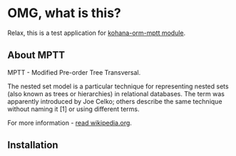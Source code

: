 # OMG, what is this?

Relax, this is a test application for [kohana-orm-mptt module](https://github.com/Leemo/kohana-orm-mptt).

## About MPTT

MPTT - Modified Pre-order Tree Transversal.

The nested set model is a particular technique for representing nested sets
(also known as trees or hierarchies) in relational databases.
The term was apparently introduced by Joe Celko; others describe
the same technique without naming it [1] or using different terms.

For more information - [read wikipedia.org](http://en.wikipedia.org/wiki/MPTT).

## Installation


